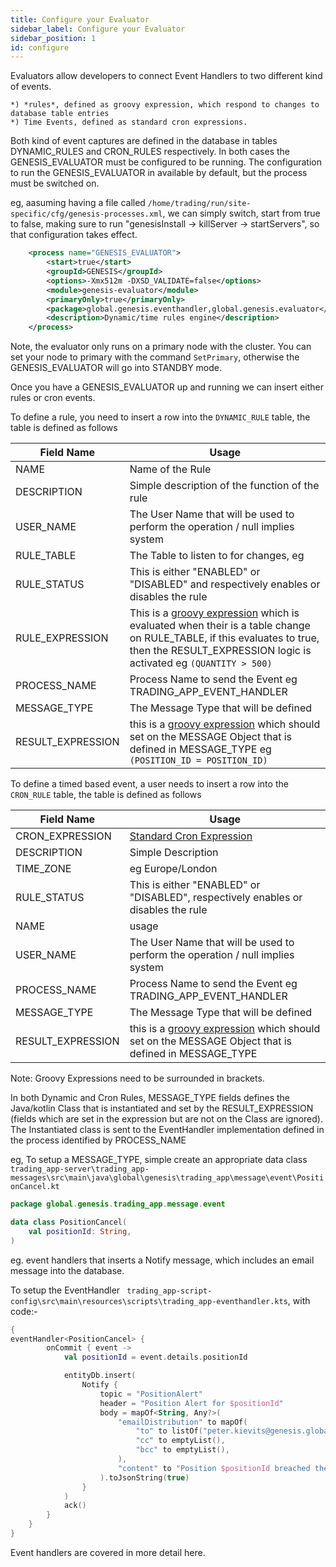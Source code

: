 ```yaml
---
title: Configure your Evaluator
sidebar_label: Configure your Evaluator
sidebar_position: 1
id: configure
---
```


Evaluators allow developers to connect Event Handlers to two different kind of events.

    *) *rules*, defined as groovy expression, which respond to changes to database table entries
    *) Time Events, defined as standard cron expressions. 

Both kind of event captures are defined in the database in tables DYNAMIC_RULES and CRON_RULES respectively. In both cases the GENESIS_EVALUATOR must be configured to be running.
The configuration to run the GENESIS_EVALUATOR in available by default, but the process must be switched on.

eg, aasuming having a file called `/home/trading/run/site-specific/cfg/genesis-processes.xml`, we can simply switch, start from true to false, making sure to run 
"genesisInstall -> killServer -> startServers", so that configuration takes effect.

```xml {2}
    <process name="GENESIS_EVALUATOR">
        <start>true</start>
        <groupId>GENESIS</groupId>
        <options>-Xmx512m -DXSD_VALIDATE=false</options>
        <module>genesis-evaluator</module>
        <primaryOnly>true</primaryOnly>
        <package>global.genesis.eventhandler,global.genesis.evaluator</package>
        <description>Dynamic/time rules engine</description>
    </process>
```

Note, the evaluator only runs on a primary node with the cluster. You can set your node to primary with the command `SetPrimary`, otherwise the GENESIS_EVALUATOR will go into STANDBY mode.

Once you have a GENESIS_EVALUATOR up and running we can insert either rules or cron events.

To define a rule, you need to insert a row into the `DYNAMIC_RULE` table, the table is defined as follows

| Field Name | Usage |
| --- | --- |
| NAME | Name of the Rule |
| DESCRIPTION | Simple description of the function of the rule |
| USER_NAME | The User Name that will be used to perform the operation / null implies system |
| RULE_TABLE | The Table to listen to for changes, eg |
| RULE_STATUS | This is either "ENABLED" or "DISABLED" and respectively enables or disables the rule  |
| RULE_EXPRESSION | This is a [groovy expression](https://groovy-lang.org/syntax.html) which is evaluated when their is a table change on RULE_TABLE, if this evaluates to true, then the RESULT_EXPRESSION logic is activated eg `(QUANTITY > 500)` |
| PROCESS_NAME | Process Name to send the Event  eg TRADING_APP_EVENT_HANDLER |
| MESSAGE_TYPE | The Message Type that will be defined |
| RESULT_EXPRESSION | this is a [groovy expression](https://groovy-lang.org/syntax.html) which should set on the MESSAGE Object that is defined in MESSAGE_TYPE eg `(POSITION_ID = POSITION_ID)`|


To define a timed based event, a user needs to insert a row into the `CRON_RULE` table, the table is defined as follows


| Field Name | Usage |
| --- | --- |
| CRON_EXPRESSION | [Standard Cron Expression](https://en.wikipedia.org/wiki/Cron#CRON_expression) |
| DESCRIPTION | Simple Description |
| TIME_ZONE | eg Europe/London |
| RULE_STATUS | This is either "ENABLED" or "DISABLED", respectively enables or disables the rule  |
| NAME | usage |
| USER_NAME | The User Name that will be used to perform the operation / null implies system |
| PROCESS_NAME | Process Name to send the Event  eg TRADING_APP_EVENT_HANDLER |
| MESSAGE_TYPE | The Message Type that will be defined  |
| RESULT_EXPRESSION | this is a [groovy expression](https://groovy-lang.org/syntax.html) which should set on the MESSAGE Object that is defined in MESSAGE_TYPE |

Note: Groovy Expressions need to be surrounded in brackets.


In both Dynamic and Cron Rules, MESSAGE_TYPE fields defines the Java/kotlin Class that is instantiated and set by the RESULT_EXPRESSION 
(fields which are set in the expression but are not on the Class are ignored). The Instantiated class is sent to the EventHandler implementation defined in the process
identified by PROCESS_NAME 

eg, To setup a MESSAGE_TYPE, simple create an appropriate data class `trading_app-server\trading_app-messages\src\main\java\global\genesis\trading_app\message\event\PositionCancel.kt`


```kotlin
package global.genesis.trading_app.message.event

data class PositionCancel(
    val positionId: String,
)
```

eg. event handlers that inserts a Notify message, which includes an email message into the database.

To setup the EventHandler ` trading_app-script-config\src\main\resources\scripts\trading_app-eventhandler.kts`, with code:-

```kotlin
{
eventHandler<PositionCancel> {
        onCommit { event ->
            val positionId = event.details.positionId

            entityDb.insert(
                Notify {
                    topic = "PositionAlert"
                    header = "Position Alert for $positionId"
                    body = mapOf<String, Any?>(
                        "emailDistribution" to mapOf(
                            "to" to listOf("peter.kievits@genesis.global"),
                            "cc" to emptyList(),
                            "bcc" to emptyList(),
                        ),
                        "content" to "Position $positionId breached the limit"
                    ).toJsonString(true)
                }
            )
            ack()
        }
    }
}

```

Event handlers are covered in more detail here.
